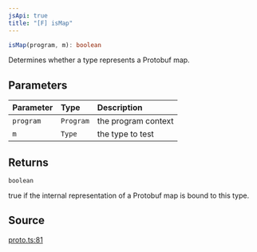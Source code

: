 ```yaml
---
jsApi: true
title: "[F] isMap"
---
```


```ts
isMap(program, m): boolean
```

Determines whether a type represents a Protobuf map.

## Parameters

| Parameter | Type      | Description         |
| :-------- | :-------- | :------------------ |
| `program` | `Program` | the program context |
| `m`       | `Type`    | the type to test    |

## Returns

`boolean`

true if the internal representation of a Protobuf map is bound to this type.

## Source

[proto.ts:81](https://github.com/markcowl/cadl/blob/3db15286/packages/protobuf/src/proto.ts#L81)
